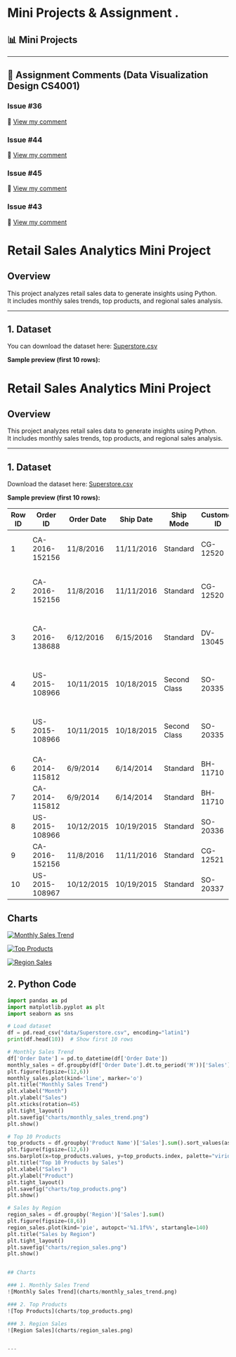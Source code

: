 # Mini Projects & Assignment . 

## 📊 Mini Projects
---

## 📝 Assignment Comments (Data Visualization Design CS4001)

### Issue #36
🔗 [View my comment](https://github.com/bsc-iitm/Data-Visualization-Design-CS4001/issues/36#issuecomment-2614490942)

### Issue #44
🔗 [View my comment](https://github.com/bsc-iitm/Data-Visualization-Design-CS4001/issues/44#issuecomment-2730362789)

### Issue #45
🔗 [View my comment](https://github.com/bsc-iitm/Data-Visualization-Design-CS4001/issues/45#issuecomment-2761899941)

### Issue #43
🔗 [View my comment](https://github.com/bsc-iitm/Data-Visualization-Design-CS4001/issues/43#issuecomment-2661506228)

# Retail Sales Analytics Mini Project

## Overview
This project analyzes retail sales data to generate insights using Python.  
It includes monthly sales trends, top products, and regional sales analysis.

---

## 1. Dataset
You can download the dataset here: [Superstore.csv](data/Superstore.csv)  

**Sample preview (first 10 rows):**

# Retail Sales Analytics Mini Project

## Overview
This project analyzes retail sales data to generate insights using Python.  
It includes monthly sales trends, top products, and regional sales analysis.

---

## 1. Dataset
Download the dataset here: [Superstore.csv](data/Superstore.csv)  

**Sample preview (first 10 rows):**

| Row ID | Order ID       | Order Date | Ship Date | Ship Mode | Customer ID | Customer Name | Segment | Country | City   | State | Postal Code | Region | Product ID | Category | Sub-Category | Product Name | Sales   | Quantity | Discount | Profit   |
|--------|----------------|------------|-----------|-----------|-------------|---------------|---------|---------|--------|-------|-------------|--------|------------|----------|--------------|--------------|---------|----------|----------|----------|
| 1      | CA-2016-152156 | 11/8/2016  | 11/11/2016| Standard  | CG-12520    | Claire Gute   | Consumer| USA     | Henderson | Kentucky | 42420 | South  | FUR-BO-10001798 | Furniture | Bookcases | Bush Somerset Collection Bookcase | 261.96 | 2 | 0.00 | 41.91 |
| 2      | CA-2016-152156 | 11/8/2016  | 11/11/2016| Standard  | CG-12520    | Claire Gute   | Consumer| USA     | Henderson | Kentucky | 42420 | South  | FUR-CH-10000454 | Furniture | Chairs    | Hon Deluxe Fabric Upholstered Stacking Chairs | 731.94 | 3 | 0.00 | 219.58 |
| 3      | CA-2016-138688 | 6/12/2016  | 6/15/2016 | Standard  | DV-13045    | Darrin Van Huff | Corporate | USA  | Los Angeles | California | 90036 | West | FUR-TA-10000577 | Furniture | Tables    | Bretford CR4500 Series Slim Rectangular Table | 14.62 | 2 | 0.00 | 6.87 |
| 4      | US-2015-108966 | 10/11/2015 | 10/18/2015| Second Class | SO-20335 | Sean O'Donnell | Consumer | USA | Fort Lauderdale | Florida | 33311 | South | OFF-LA-10000240 | Office Supplies | Labels  | Self-Adhesive Address Labels for Typewriters | 22.37 | 5 | 0.45 | -383.03 |
| 5      | US-2015-108966 | 10/11/2015 | 10/18/2015| Second Class | SO-20335 | Sean O'Donnell | Consumer | USA | Fort Lauderdale | Florida | 33311 | South | FUR-CH-10000454 | Furniture | Chairs  | Hon Deluxe Fabric Upholstered Stacking Chairs | 15.62 | 2 | 0.20 | 2.52 |
| 6      | CA-2014-115812 | 6/9/2014   | 6/14/2014 | Standard  | BH-11710    | Bill Howe     | Consumer| USA     | Seattle | Washington | 98101 | West | TEC-PH-10002275 | Technology | Phones | Apple iPhone 6 | 900.00 | 1 | 0.10 | 50.00 |
| 7      | CA-2014-115812 | 6/9/2014   | 6/14/2014 | Standard  | BH-11710    | Bill Howe     | Consumer| USA     | Seattle | Washington | 98101 | West | FUR-BO-10000454 | Furniture | Bookcases | IKEA LACK Wall Shelf | 125.00 | 1 | 0.05 | 12.50 |
| 8      | US-2015-108966 | 10/12/2015 | 10/19/2015| Standard  | SO-20336    | Sean O'Donnell | Consumer | USA | Fort Lauderdale | Florida | 33311 | South | TEC-AC-10000100 | Technology | Accessories | Logitech Mouse | 19.99 | 1 | 0.00 | 5.00 |
| 9      | CA-2016-152156 | 11/8/2016  | 11/11/2016| Standard  | CG-12521    | Claire Gute   | Consumer| USA     | Henderson | Kentucky | 42420 | South | FUR-CH-10000455 | Furniture | Chairs    | Office Star Deluxe Chair | 320.00 | 2 | 0.00 | 45.00 |
| 10     | US-2015-108967 | 10/12/2015 | 10/19/2015| Standard  | SO-20337    | Sean O'Donnell | Consumer | USA | Fort Lauderdale | Florida | 33311 | South | TEC-PR-10000500 | Technology | Printers | HP LaserJet Printer | 500.00 | 1 | 0.15 | 25.00 |

## Charts

[![Monthly Sales Trend](charts/monthly_sales_trend.png)](charts/monthly_sales_trend.png)

[![Top Products](charts/top_products.png)](charts/top_products.png)

[![Region Sales](charts/region_sales.png)](charts/region_sales.png)


## 2. Python Code

```python
import pandas as pd
import matplotlib.pyplot as plt
import seaborn as sns

# Load dataset
df = pd.read_csv("data/Superstore.csv", encoding="latin1")
print(df.head(10))  # Show first 10 rows

# Monthly Sales Trend
df['Order Date'] = pd.to_datetime(df['Order Date'])
monthly_sales = df.groupby(df['Order Date'].dt.to_period('M'))['Sales'].sum()
plt.figure(figsize=(12,6))
monthly_sales.plot(kind='line', marker='o')
plt.title("Monthly Sales Trend")
plt.xlabel("Month")
plt.ylabel("Sales")
plt.xticks(rotation=45)
plt.tight_layout()
plt.savefig("charts/monthly_sales_trend.png")
plt.show()

# Top 10 Products
top_products = df.groupby('Product Name')['Sales'].sum().sort_values(ascending=False).head(10)
plt.figure(figsize=(12,6))
sns.barplot(x=top_products.values, y=top_products.index, palette="viridis")
plt.title("Top 10 Products by Sales")
plt.xlabel("Sales")
plt.ylabel("Product")
plt.tight_layout()
plt.savefig("charts/top_products.png")
plt.show()

# Sales by Region
region_sales = df.groupby('Region')['Sales'].sum()
plt.figure(figsize=(8,6))
region_sales.plot(kind='pie', autopct='%1.1f%%', startangle=140)
plt.title("Sales by Region")
plt.tight_layout()
plt.savefig("charts/region_sales.png")
plt.show()


## Charts

### 1. Monthly Sales Trend
![Monthly Sales Trend](charts/monthly_sales_trend.png)

### 2. Top Products
![Top Products](charts/top_products.png)

### 3. Region Sales
![Region Sales](charts/region_sales.png)


---
